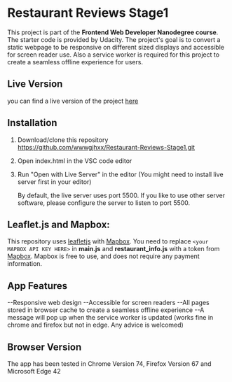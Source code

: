 # Restaurant Reviews Stage1

This project is part of the **Frontend Web Developer Nanodegree course**. The starter code is provided by Udacity. The project's goal is to convert a static webpage to be responsive on different sized displays and accessible for screen reader use. Also a service worker is required for this project to create a seamless offline experience for users.
## Live Version

you can find a live version of the project [here](https://ecommsupports.com/demo/RestaurantReviews/)

## Installation

1. Download/clone this repository https://github.com/wwwgjhxx/Restaurant-Reviews-Stage1.git
2. Open index.html in the VSC code editor
3. Run "Open with Live Server" in the editor (You might need to install live server first in your editor)

   By default, the live server uses port 5500. If you like to use other server software, please configure the server to listen to port 5500.  

## Leaflet.js and Mapbox:

This repository uses [leafletjs](https://leafletjs.com/) with [Mapbox](https://www.mapbox.com/). You need to replace `<your MAPBOX API KEY HERE>` in **main.js** and **restaurant_info.js** with a token from [Mapbox](https://www.mapbox.com/). Mapbox is free to use, and does not require any payment information.

## App Features

--Responsive web design
--Accessible for screen readers
--All pages stored in browser cache to create a seamless offline experience
--A message will pop up when the service worker is updated (works fine in chrome and firefox but not in edge. Any advice is welcomed)

## Browser Version

The app has been tested in Chrome Version 74, Firefox Version 67 and Microsoft Edge 42


